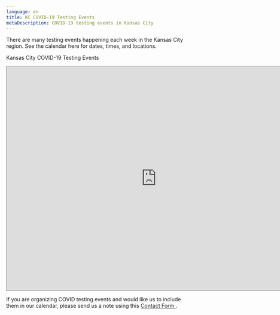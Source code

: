 ```yaml
---
language: en
title: KC COVID-19 Testing Events
metaDescription: COVID-19 testing events in Kansas City
---
```

There are many testing events happening each week in the Kansas City region. See the calendar here for dates, times, and locations.

Kansas City COVID-19 Testing Events

<iframe src="https://calendar.google.com/calendar/b/1/embed?height=600&amp;wkst=1&amp;bgcolor=%23ffffff&amp;ctz=America%2FChicago&amp;src=Y29tZWJhY2trYy5jb21fdWE5NzZkdXJnMTEwN3AyMWNrc241NHAwNThAZ3JvdXAuY2FsZW5kYXIuZ29vZ2xlLmNvbQ&amp;color=%23ae030d&amp;mode=WEEK&amp;showTz=0&amp;showCalendars=0&amp;showTabs=0&amp;showNav=1&amp;showTitle=0" style="border:solid 1px #777" width="800" height="600" frameborder="0" scrolling="no"></iframe>
<br>

If you are organizing COVID testing events and would like us to include them in our calendar, please send us a note using this <a href="javascript:void( window.open( 'https://form.jotform.com/201337626005143', 'blank', 'scrollbars=yes, toolbar=no, width=700, height=500' ) ) "> Contact Form </a>.